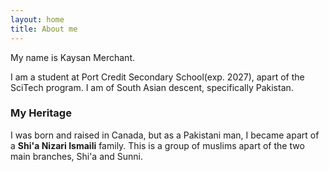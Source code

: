 ```yaml
---
layout: home
title: About me
---
```


My name is Kaysan Merchant.

I am a student at Port Credit Secondary School(exp. 2027), apart of the SciTech program. I am of South Asian descent, specifically Pakistan. 

### My Heritage

I was born and raised in Canada, but as a Pakistani man, I became apart of a **Shi'a Nizari Ismaili** family. This is a group of muslims apart of the two main branches, Shi'a and Sunni.
